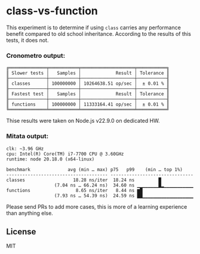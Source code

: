 # class-vs-function

This experiment is to determine if using `class` carries any performance benefit
compared to old school inheritance. According to the results of this tests,
it does not.

### Cronometro output:


```
╔══════════════╤═══════════╤════════════════════╤═══════════╗
║ Slower tests │   Samples │             Result │ Tolerance ║
╟──────────────┼───────────┼────────────────────┼───────────╢
║ classes      │ 100000000 │ 10264638.51 op/sec │  ± 0.01 % ║
╟──────────────┼───────────┼────────────────────┼───────────╢
║ Fastest test │   Samples │             Result │ Tolerance ║
╟──────────────┼───────────┼────────────────────┼───────────╢
║ functions    │ 100000000 │ 11333164.41 op/sec │  ± 0.01 % ║
╚══════════════╧═══════════╧════════════════════╧═══════════╝
```

Thise results were taken on Node.js v22.9.0 on dedicated HW.

### Mitata output:

```
clk: ~3.96 GHz
cpu: Intel(R) Core(TM) i7-7700 CPU @ 3.60GHz
runtime: node 20.18.0 (x64-linux)

benchmark              avg (min … max) p75   p99    (min … top 1%)
-------------------------------------- -------------------------------
classes                  18.28 ns/iter  18.24 ns         █
                  (7.04 ns … 66.24 ns)  34.60 ns ▁▁▁▁▁▁▁▁█▂▁▁▁▁▁▁▁▁▁▁▁
functions                 8.65 ns/iter   8.44 ns ▆█
                  (7.93 ns … 54.39 ns)  24.59 ns ██▁▁▁▁▁▁▁▁▁▁▁▁▁▁▁▁▁▁▁
```

Please send PRs to add more cases, this is more of a learning experience than anything else.

## License

MIT
